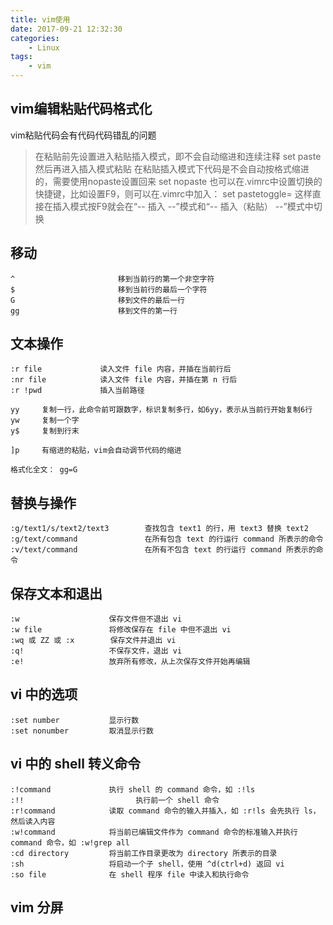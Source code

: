```yaml
---
title: vim使用
date: 2017-09-21 12:32:30
categories:
    - Linux
tags:
    - vim
---
```


## vim编辑粘贴代码格式化
vim粘贴代码会有代码代码错乱的问题

>在粘贴前先设置进入粘贴插入模式，即不会自动缩进和连续注释
set paste
然后再进入插入模式粘贴
在粘贴插入模式下代码是不会自动按格式缩进的，需要使用nopaste设置回来
set nopaste
也可以在.vimrc中设置切换的快捷键，比如设置F9，则可以在.vimrc中加入：
set pastetoggle=<F9>
这样直接在插入模式按F9就会在“-- 插入 --”模式和“-- 插入（粘贴） --”模式中切换

## 移动
```
^                       移到当前行的第一个非空字符
$                       移到当前行的最后一个字符
G                       移到文件的最后一行
gg                      移到文件的第一行

```

## 文本操作
```
:r file             读入文件 file 内容，并插在当前行后
:nr file            读入文件 file 内容，并插在第 n 行后
:r !pwd             插入当前路径

yy     复制一行，此命令前可跟数字，标识复制多行，如6yy，表示从当前行开始复制6行
yw     复制一个字
y$     复制到行末

]p     有缩进的粘贴，vim会自动调节代码的缩进

格式化全文： gg=G
```
## 替换与操作
```
:g/text1/s/text2/text3        查找包含 text1 的行，用 text3 替换 text2
:g/text/command               在所有包含 text 的行运行 command 所表示的命令
:v/text/command               在所有不包含 text 的行运行 command 所表示的命令
```

## 保存文本和退出
```
:w                    保存文件但不退出 vi
:w file               将修改保存在 file 中但不退出 vi
:wq 或 ZZ 或 :x        保存文件并退出 vi
:q!                   不保存文件，退出 vi
:e!                   放弃所有修改，从上次保存文件开始再编辑
```

## vi 中的选项
```
:set number           显示行数
:set nonumber         取消显示行数
```

## vi 中的 shell 转义命令
```
:!command             执行 shell 的 command 命令，如 :!ls
:!!                         执行前一个 shell 命令
:r!command            读取 command 命令的输入并插入，如 :r!ls 会先执行 ls，然后读入内容
:w!command            将当前已编辑文件作为 command 命令的标准输入并执行 command 命令，如 :w!grep all
:cd directory         将当前工作目录更改为 directory 所表示的目录
:sh                   将启动一个子 shell，使用 ^d(ctrl+d) 返回 vi
:so file              在 shell 程序 file 中读入和执行命令
```

## vim 分屏